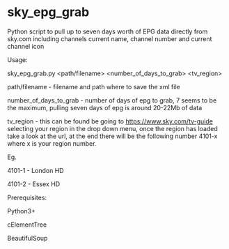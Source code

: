 # sky_epg_grab
Python script to pull up to seven days worth of EPG data directly from sky.com including channels current name, channel number and current channel icon

Usage:

sky_epg_grab.py <path/filename>  <number_of_days_to_grab> <tv_region>

path/filename - filename and path where to save the xml file

number_of_days_to_grab - number of days of epg to grab, 7 seems to be the maximum, pulling seven days of epg is around 20-22Mb of data

tv_region - this can be found be going to https://www.sky.com/tv-guide selecting your region in the drop down menu, once the region has loaded take a look at the url, at the end there will be the following number 4101-x where x is your region number.

Eg.

4101-1 - London HD
  
4101-2 - Essex HD

Prerequisites:

Python3+
  
cElementTree
  
BeautifulSoup
